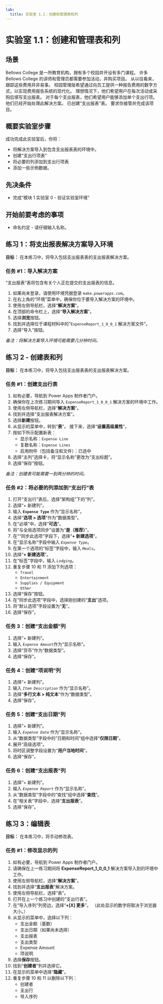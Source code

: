 ```yaml
---
lab:
  title: 实验室 1.1：创建和管理表和列
---
```


# 实验室 1.1：创建和管理表和列

## 场景
Bellows College 是一所教育机构，拥有多个校园并开设有多门课程。 许多 Bellows College 的讲师和管理员都需要参加活动，并购买项目。 从以往看来，跟踪这些费用并非易事。
校园管理层希望通过向员工提供一种报告费用的数字方式，以实现费用报告系统的现代化。
理想情况下，他们希望用户在每次活动或采购后填写支出报表。 对于每个支出报表，他们希望用户能够添加单个支出行项。 他们已经开始处理此解决方案。 已创建“支出报表”表。 要求你接管并完成该项目。

## 概要实验室步骤
成功完成此实验室后，你将：
- 将解决方案导入到包含支出报表表的环境中。
- 创建“支出行项表”
- 将必要的列添加到支出行项表
- 添加一些示例数据。

## 先决条件
- 完成“模块 1 实验室 0 - 验证实验室环境”

## 开始前要考虑的事项
- 命名约定 - 请仔细输入名称。

## 练习 1：将支出报表解决方案导入环境
**目标：** 在本练习中，将导入包括支出报表表的支出报表解决方案。

### 任务 #1：导入解决方案
“支出报表”表将包含有关个人正在提交的支出报表的信息。
1. 如果尚未登录，请使用环境凭据登录 `make.powerapps.com`。
2. 在右上角的“环境”菜单中，确保你位于要导入解决方案的环境中。
3. 使用左侧导航栏，选择“**解决方案**”。
4. 在顶部的命令栏上，选择“**导入解决方案**”。
5. 选择**浏览**按钮。
6. 找到并选择位于课程材料中的“`ExpenseReport_1_0_0_1` 解决方案文件”。
7. 选择“导入”按钮。

*备注：将解决方案导入环境可能需要几分钟时间。*

## 练习 2 - 创建表和列
**目标：** 在本练习中，将导入包括支出报表表的支出报表解决方案。

### 任务 #1：创建支出行表
1. 如有必要，导航到 Power Apps 制作者门户。
2. 确保你在上次练习期间导入 `ExpenseReport_1_0_0_1` 解决方案的环境中工作。
3. 使用左侧导航栏，选择“**解决方案**”。
4. 找到并选择“支出报表解决方案”。
5. 选择**新建**按钮。
6. 从显示的菜单中，转到“**表**”。 接下来，选择“**设置高级属性**”。
7. 按如下所示配置新表：
   - 显示名称：`Expense Line`
   - 复数名称：`Expense Lines`
   - 启用附件（包括备注和文件）：已选中
8. 选择“主列”选择卡，将“显示名称”更改为“支出标题”。
9. 选择“保存”按钮。

*备注：创建表可能需要一到两分钟的时间。*

### 任务 #2：将必要的列添加到“支出行”表
1. 打开“支出行”表后，选择“架构组”下的“列”。
2. 选择“+ 新建列”。
3. 输入 **`Expense Type`** 作为“显示名称”。
4. 选择“**选项 > 选项**”作为“数据类型”。
5. 在“必填”中，选择“**可选**”。
6. 将“与全局选项同步”设置为“**是（推荐）**”。
7. 在““同步此选项”字段下，选择“**+ 新建选项**”。
8. 在“显示名称”字段中输入 *`Expense Type`*。
9. 在第一个选项的“标签”字段中，输入 *`Meals`*。
10. 选择“**+ 新建选项**”。
11. 在“标签”字段中，输入 *`Lodging`*。
12. 重复步骤 10 和 11 添加下列选项：
    - `Travel`
    - `Entertainment`
    - `Supplies / Equipment`
    - `Other`
13. 选择“保存”按钮。
14. 在“同步此选项”字段中，选择刚创建的“**支出**”选项。
15. 将“默认选项”字段设置为“**无**”。
16. 选择“保存”。

### 任务 3：创建“支出金额”列
1. 选择“+ 新建列”。
2. 输入 `Expense Amount`作为“显示名称”。
3. 选择“货币”作为“数据类型”。
4. 选择“保存”。

### 任务 4：创建“项说明”列
1. 选择“+ 新建列”。
2. 输入 *`Item Description`* 作为“显示名称”。
3. 选择“**多行文本 > 纯文本**”作为“数据类型”。
4. 选择“保存”。

### 任务 5：创建“支出日期”列
1. 选择“+ 新建列”。
2. 输入 *`Expense Date`* 作为“显示名称”。
3. 从“数据类型”字段中的“日期和时间”组中选择“**仅限日期**”。
4. 展开“高级选项”。
5. 将时区调整字段设置为“**用户当地时间**”。
6. 选择“保存”。

### 任务 6：创建“支出报表”列
1. 选择“+ 新建列”。
2. 输入 *`Expense Report`* 作为“显示名称”。
3. 从“数据类型”字段中的“查找”组中选择“**查找**”。
4. 在“相关表”字段中，选择“**支出报表**”。
5. 选择“保存”。

## 练习 3：编辑表
**目标：** 在本练习中，将手动修改表。

### 任务 #1：修改显示的列
1. 如有必要，导航到 Power Apps 制作者门户。
2. 请确保在上一练习期间将 **ExpenseReport_1_0_0_1** 解决方案导入到的环境中工作。
3. 使用左侧导航栏，选择“**解决方案**”。
4. 找到并选择“**支出报表**”解决方案。
5. 使用左侧导航栏，选择“表”。
6. 打开在上一个练习中创建的“支出行表”。
7. 在“导入序列”列旁边，选择“**+[X] 更多**”。 （此处显示的数字将取决于浏览器大小。）
8. 从显示的菜单中，选择以下列：
   - 支出金额（基数）
   - 支出日期（如果尚未选择）
   - 支出报表
   - 支出类型
   - Expense Amount
   - 项说明
9. 选择**保存**按钮。
10. 找到“**创建者**”列并选择它。
11. 在显示的菜单中选择“**隐藏**”。
12. 重复步骤 10 和 11 以删除以下列：
    - 创建者
    - 支出行
    - 导入序列
